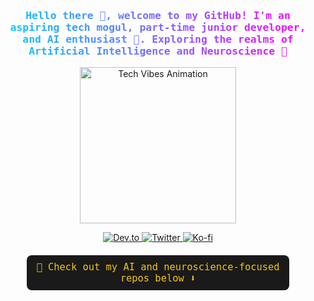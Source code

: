 <h3 align="center" style="font-family: 'Segoe UI', Tahoma, Geneva, Verdana, sans-serif; background: linear-gradient(90deg, #00cfff, #ff00ff); -webkit-background-clip: text; -webkit-text-fill-color: transparent;">
  <samp>
    Hello there 👋, welcome to my GitHub! I'm an aspiring tech mogul, part-time junior developer, and AI enthusiast 🤖. Exploring the realms of Artificial Intelligence and Neuroscience 🔬
  </samp>
</h3>

<p align="center">
  <img width="250" src="https://media1.giphy.com/media/v1.Y2lkPTc5MGI3NjExeTBwOHozMnQxbWEzcWJnMnB4NDE1b25nNTdzcXV2NTUxYXNxMW15aiZlcD12MV9pbnRlcm5hbF9naWZfYnlfaWQmY3Q9Zw/9fSlTJX91jWcvDvDsK/giphy.gif" alt="Tech Vibes Animation">
</p>

<p align="center">
  <a href="https://dev.to/kalyanamdewri" target="_blank">
    <img src="https://img.icons8.com/windows/32/ffffff/dev.png" alt="Dev.to">
  </a>
  <a href="https://twitter.com/kalyanamdewri" target="_blank">
    <img src="https://img.icons8.com/material-outlined/32/ffffff/twitter.png" alt="Twitter">
  </a>
  <a href="https://ko-fi.com/kalyanamdewri" target="_blank">
    <img src="https://img.icons8.com/pastel-glyph/32/ffffff/like--v1.png" alt="Ko-fi">
  </a>
</p>

<div align="center" style="padding: 10px; margin: 20px auto; max-width: 400px; background-color: #1a1a1a; border-radius: 8px;">
  <samp style="color: #f1c40f; font-size: 1.1em;">
    🚀 Check out my AI and neuroscience-focused repos below ⬇️
  </samp>
</div>
